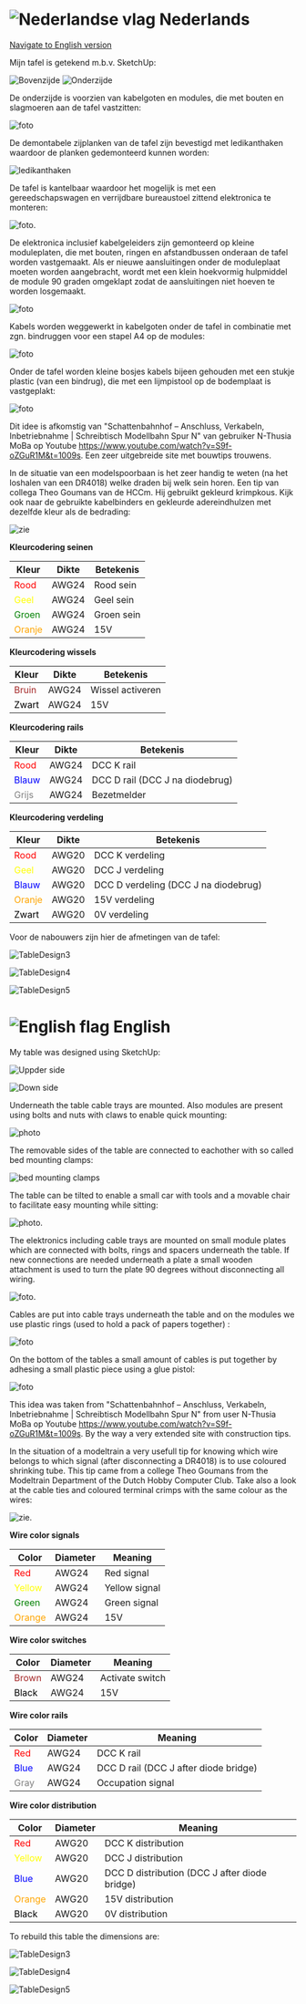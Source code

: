 # ![Nederlandse vlag](../images/nl.gif) Nederlands

[Navigate to English version](#English)

Mijn tafel is getekend m.b.v. SketchUp:

![Bovenzijde](./images/TableDesign1.png)
![Onderzijde](./images/TableDesign2.png)

De onderzijde is voorzien van kabelgoten en modules, die met bouten en slagmoeren aan de tafel vastzitten:

![foto](./images/TablePhotoUnderneath.jpg)

De demontabele zijplanken van de tafel zijn bevestigd met ledikanthaken waardoor de planken gedemonteerd kunnen worden:

![ledikanthaken](./images/BedMountingClamps.png)  

De tafel is kantelbaar waardoor het mogelijk is met een gereedschapswagen en verrijdbare bureaustoel zittend elektronica te monteren:

![foto](./images/TiltedTableToolcar.png).

De elektronica inclusief kabelgeleiders zijn gemonteerd op kleine moduleplaten, die met bouten, ringen en afstandbussen onderaan de tafel worden vastgemaakt. Als er nieuwe aansluitingen onder de moduleplaat moeten worden aangebracht, wordt met een klein hoekvormig hulpmiddel de module 90 graden omgeklapt zodat de aansluitingen niet hoeven te worden losgemaakt.

![foto](./images/WorkingOnModule.png)

Kabels worden weggewerkt in kabelgoten onder de tafel in combinatie met zgn. bindruggen voor een stapel A4 op de modules:

![foto](./images/CableTray.JPG)

Onder de tafel worden kleine bosjes kabels bijeen gehouden met een stukje plastic (van een bindrug), die met een lijmpistool op de bodemplaat is vastgeplakt:

![foto](./images/CableFixer.JPG)

Dit idee is afkomstig van "Schattenbahnhof – Anschluss, Verkabeln, Inbetriebnahme | Schreibtisch Modellbahn Spur N" van gebruiker N-Thusia MoBa op Youtube <https://www.youtube.com/watch?v=S9f-oZGuR1M&t=1009s>. Een zeer uitgebreide site met bouwtips trouwens.

In de situatie van een modelspoorbaan is het zeer handig te weten (na het loshalen van een DR4018) welke draden bij welk sein horen. Een tip van collega Theo Goumans van de HCCm. Hij gebruikt gekleurd krimpkous. Kijk ook naar de gebruikte kabelbinders en gekleurde adereindhulzen met dezelfde kleur als de bedrading:

![zie](./images/DR4018_modeltrainsituation.jpg)

**Kleurcodering seinen**

|Kleur|Dikte|Betekenis|
|-----|-----|---------|
|<span style="color:red">Rood</span> |AWG24|Rood sein|
|<span style="color:yellow">Geel</span> |AWG24|Geel sein|
|<span style="color:green">Groen</span>|AWG24|Groen sein|
|<span style="color:orange">Oranje</span>|AWG24|15V|

**Kleurcodering wissels**

|Kleur|Dikte|Betekenis|
|-----|-----|---------|
|<span style="color:brown">Bruin</span>|AWG24|Wissel activeren|
|<span style="color:black">Zwart</span>|AWG24|15V|

**Kleurcodering rails**

|Kleur|Dikte|Betekenis|
|-----|-----|---------|
|<span style="color:red">Rood</span>|AWG24|DCC K rail|
|<span style="color:blue">Blauw</span>|AWG24|DCC D rail (DCC J na diodebrug)|
|<span style="color:gray">Grijs</span>|AWG24|Bezetmelder|

**Kleurcodering verdeling**

|Kleur|Dikte|Betekenis|
|-----|-----|---------|
|<span style="color:red">Rood</span>|AWG20|DCC K verdeling|
|<span style="color:yellow">Geel</span>|AWG20|DCC J verdeling|
|<span style="color:blue">Blauw</span>|AWG20|DCC D verdeling (DCC J na diodebrug)|
|<span style="color:orange">Oranje</span>|AWG20|15V verdeling|
|<span style="color:black">Zwart</span>|AWG20|0V verdeling|


Voor de nabouwers zijn hier de afmetingen van de tafel:

![TableDesign3](./images/TableDesign3.png)

![TableDesign4](./images/TableDesign4.png)

![TableDesign5](./images/TableDesign5.png)


# ![English flag](../images/gb.gif) English

My table was designed using SketchUp:

![Uppder side](./images/TableDesign1.png)

![Down side](./images/TableDesign2.png)

Underneath the table cable trays are mounted.  Also modules are present using bolts and nuts with claws to enable quick mounting:

![photo](./images/TablePhotoUnderneath.jpg)

The removable sides of the table are connected to eachother with so called bed mounting clamps:

![bed mounting clamps](./images/BedMountingClamps.png)

The table can be tilted to enable a small car with tools and a movable chair to facilitate easy mounting while sitting:

![photo](./images/TiltedTableToolcar.png).

The elektronics including cable trays are mounted on small module plates which are connected with bolts, rings and spacers underneath the table. If new connections are needed underneath a plate a small wooden attachment is used to turn the plate 90 degrees without disconnecting all wiring.

![foto](./images/WorkingOnModule.png).

Cables are put into cable trays underneath the table and on the modules we use plastic rings (used to hold a pack of papers together) :

![foto](./images/CableTray.JPG)

On the bottom of the tables a small amount of cables is put together by adhesing a small plastic piece using a glue pistol:

![foto](./images/CableFixer.JPG)

This idea was taken from "Schattenbahnhof – Anschluss, Verkabeln, Inbetriebnahme | Schreibtisch Modellbahn Spur N" from user N-Thusia MoBa op Youtube <https://www.youtube.com/watch?v=S9f-oZGuR1M&t=1009s>. By the way a very extended site with construction tips.

In the situation of a modeltrain a very usefull tip for knowing which wire belongs to which signal (after disconnecting a DR4018) is to use coloured shrinking tube. This tip came from a college Theo Goumans from the Modeltrain Department of the Dutch Hobby Computer Club. Take also a look at the cable ties and coloured terminal crimps with the same colour as the wires:

![zie](./images/DR4018_modeltrainsituation.jpg).

**Wire color signals**

|Color|Diameter|Meaning|
|-----|-----|---------|
|<span style="color:red">Red</span> |AWG24|Red signal|
|<span style="color:yellow">Yellow</span>  |AWG24|Yellow signal|
|<span style="color:green">Green</span> |AWG24|Green signal|
|<span style="color:orange">Orange</span>|AWG24|15V|

**Wire color switches**

|Color|Diameter|Meaning|
|-----|-----|---------|
|<span style="color:brown">Brown</span>|AWG24|Activate switch|
|<span style="color:black">Black</span>|AWG24|15V|

**Wire color rails**

|Color|Diameter|Meaning|
|-----|-----|---------|
|<span style="color:red">Red</span>|AWG24|DCC K rail|
|<span style="color:blue">Blue</span>|AWG24|DCC D rail (DCC J after diode bridge)|
|<span style="color:gray">Gray</span>|AWG24|Occupation signal|

**Wire color distribution**

|Color|Diameter|Meaning|
|-----|-----|---------|
|<span style="color:red">Red</span>|AWG20|DCC K distribution|
|<span style="color:yellow">Yellow</span>|AWG20|DCC J distribution|
|<span style="color:blue">Blue</span>|AWG20|DCC D distribution (DCC J after diode bridge)|
|<span style="color:orange">Orange</span>|AWG20|15V distribution|
|<span style="color:black">Black</span>|AWG20|0V distribution|

To rebuild this table the dimensions are:

![TableDesign3](./images/TableDesign3.png)

![TableDesign4](./images/TableDesign4.png)

![TableDesign5](./images/TableDesign5.png)

